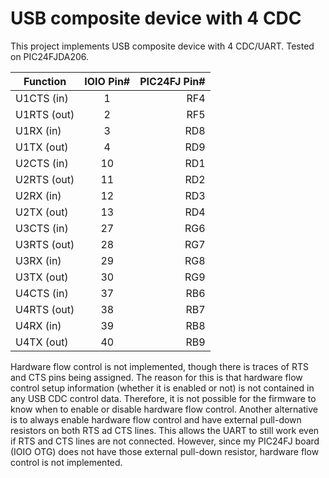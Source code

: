 # USB composite device with 4 CDC

This project implements USB composite device with 4 CDC/UART. Tested on PIC24FJDA206.

| Function    | IOIO Pin#   | PIC24FJ Pin# |
|-------------|:-----------:| ------------:|
|U1CTS (in)   |    1        |    RF4       |
|U1RTS (out)  |    2        |    RF5       |
|U1RX  (in)   |    3        |    RD8       |
|U1TX  (out)  |    4        |    RD9       |
|U2CTS (in)   |   10        |    RD1       |
|U2RTS (out)  |   11        |    RD2       |
|U2RX  (in)   |   12        |    RD3       |
|U2TX  (out)  |   13        |    RD4       |
|U3CTS (in)   |   27        |    RG6       |
|U3RTS (out)  |   28        |    RG7       |
|U3RX  (in)   |   29        |    RG8       |
|U3TX  (out)  |   30        |    RG9       |
|U4CTS (in)   |   37        |    RB6       |
|U4RTS (out)  |   38        |    RB7       |
|U4RX  (in)   |   39        |    RB8       |
|U4TX  (out)  |   40        |    RB9       |

Hardware flow control is not implemented, though there is traces of RTS and CTS 
pins being assigned. The reason for this is that hardware flow control setup 
information (whether it is enabled or not) is not contained in any USB CDC 
control data. Therefore, it is not possible for the firmware to know when to 
enable or disable hardware flow control. Another alternative is to always enable
hardware flow control and have external pull-down resistors on both RTS ad CTS 
lines. This allows the UART to still work even if RTS and CTS lines are not 
connected. However, since my PIC24FJ board (IOIO OTG) does not have those 
external pull-down resistor, hardware flow control is not implemented.
